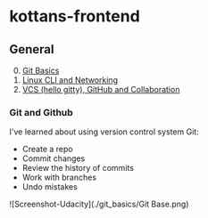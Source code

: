 # kottans-frontend

## General
 0. [Git Basics](tasks/git_start.md)
 1. [Linux CLI and Networking](tasks/linux_cli.md)
 2. [VCS (hello gitty), GitHub and Collaboration](tasks/git_collaboration.md)

<a name="git-and-github"></a>
### Git and Github
I've learned about using version control system Git: 
* Create a repo
* Commit changes
* Review the history of commits
* Work with branches
* Undo mistakes

![Screenshot-Udacity](./git_basics/Git Base.png)
